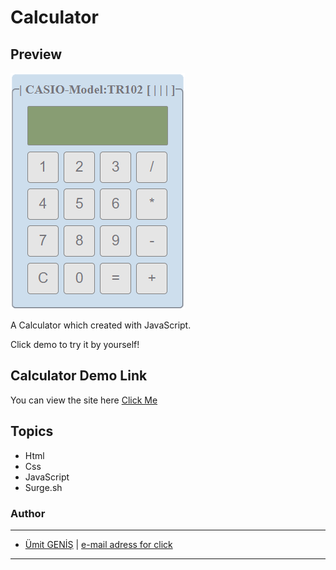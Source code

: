 #  Calculator

## Preview
![](./assets/calc.gif)

A Calculator which created with JavaScript.

Click demo to try it by yourself!

## Calculator Demo Link

You can view the site here [Click Me](https://calculator-1.surge.sh)


## Topics

- Html
- Css
- JavaScript
- Surge.sh


### Author
***
* [Ümit GENİŞ](https://github.com/umitgenis/) | [e-mail adress for click](mailto:umitgenis@gmail.com) 
***
